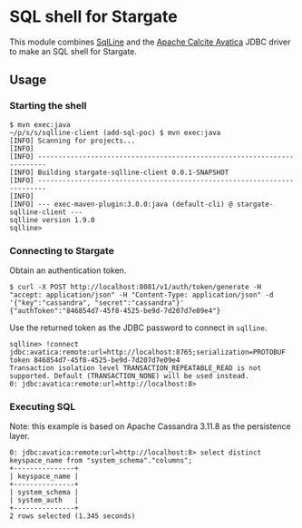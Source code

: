 # SQL shell for Stargate

This module combines [SqlLine](https://github.com/julianhyde/sqlline) and
the [Apache Calcite Avatica](https://calcite.apache.org/avatica/) JDBC driver to make an SQL
shell for Stargate.

## Usage

### Starting the shell

```shell script
$ mvn exec:java
~/p/s/s/sqlline-client (add-sql-poc) $ mvn exec:java
[INFO] Scanning for projects...
[INFO]
[INFO] ------------------------------------------------------------------------
[INFO] Building stargate-sqlline-client 0.0.1-SNAPSHOT
[INFO] ------------------------------------------------------------------------
[INFO]
[INFO] --- exec-maven-plugin:3.0.0:java (default-cli) @ stargate-sqlline-client ---
sqlline version 1.9.0
sqlline>
```

### Connecting to Stargate

Obtain an authentication token.
```shell
$ curl -X POST http://localhost:8081/v1/auth/token/generate -H "accept: application/json" -H "Content-Type: application/json" -d '{"key":"cassandra", "secret":"cassandra"}'
{"authToken":"846854d7-45f8-4525-be9d-7d207d7e09e4"}
```

Use the returned token as the JDBC password to connect in `sqlline`.
```
sqlline> !connect jdbc:avatica:remote:url=http://localhost:8765;serialization=PROTOBUF token 846854d7-45f8-4525-be9d-7d207d7e09e4
Transaction isolation level TRANSACTION_REPEATABLE_READ is not supported. Default (TRANSACTION_NONE) will be used instead.
0: jdbc:avatica:remote:url=http://localhost:8>
```

### Executing SQL

Note: this example is based on Apache Cassandra 3.11.8 as the persistence layer.

```
0: jdbc:avatica:remote:url=http://localhost:8> select distinct keyspace_name from "system_schema"."columns";
+---------------+
| keyspace_name |
+---------------+
| system_schema |
| system_auth   |
+---------------+
2 rows selected (1.345 seconds)
```
